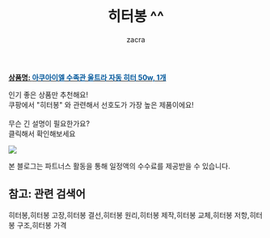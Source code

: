 ﻿---
layout: post
title:  "히터봉 ^^"
author: zacra
categories: [ 아이템 ]
tags: [히터봉,히터봉 고장,히터봉 결선,히터봉 원리,히터봉 제작,히터봉 교체,히터봉 저항,히터봉 구조,히터봉 가격]
image: https://static.coupangcdn.com/image/retail/images/208042829220236-6e881002-bb76-4bf5-8c0f-f489f8be5a4b.jpg 
description: "쿠팡에서 히터봉 관련 키워드로 가장 고객 선호도가 높은 제품이랍니다."
rating: 4.5
---

<a href="https://link.coupang.com/re/AFFSDP?lptag=AF8407795&pageKey=322623190&itemId=1033409516&vendorItemId=5483584852&traceid=V0-153-0b29afa60ed7175f"><b>상품명: <font color='#01579B'>아쿠아이엘 수족관 울트라 자동 히터 50w, 1개</font></b></a>

인기 좋은 상품만 추천해요!<br/>
쿠팡에서 "히터봉" 와 관련해서 선호도가 가장 높은 제품이에요!<br/><br/>
무슨 긴 설명이 필요한가요?  
클릭해서 확인해보세요


<a href="https://link.coupang.com/re/AFFSDP?lptag=AF8407795&pageKey=322623190&itemId=1033409516&vendorItemId=5483584852&traceid=V0-153-0b29afa60ed7175f"><img src="https://thumbnail9.coupangcdn.com/thumbnails/remote/q89/image/retail/images/420843991936998-258c978d-7378-4a54-a77b-379a2ebbcff3.jpg"></a> 

본 블로그는 파트너스 활동을 통해 일정액의 수수료를 제공받을 수 있습니다.

## 참고: 관련 검색어    
히터봉,히터봉 고장,히터봉 결선,히터봉 원리,히터봉 제작,히터봉 교체,히터봉 저항,히터봉 구조,히터봉 가격